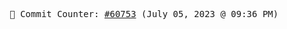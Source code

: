 <p align="center">
    <samp>
        📮 Commit Counter: <a href="https://github.com/Javascript-void0/Javascript-void0/commits/main">#60753</a> (July 05, 2023 @ 09:36 PM)
    </samp>
</p>
